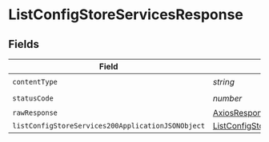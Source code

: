# ListConfigStoreServicesResponse


## Fields

| Field                                                                                                             | Type                                                                                                              | Required                                                                                                          | Description                                                                                                       |
| ----------------------------------------------------------------------------------------------------------------- | ----------------------------------------------------------------------------------------------------------------- | ----------------------------------------------------------------------------------------------------------------- | ----------------------------------------------------------------------------------------------------------------- |
| `contentType`                                                                                                     | *string*                                                                                                          | :heavy_check_mark:                                                                                                | N/A                                                                                                               |
| `statusCode`                                                                                                      | *number*                                                                                                          | :heavy_check_mark:                                                                                                | N/A                                                                                                               |
| `rawResponse`                                                                                                     | [AxiosResponse>](https://axios-http.com/docs/res_schema)                                                          | :heavy_minus_sign:                                                                                                | N/A                                                                                                               |
| `listConfigStoreServices200ApplicationJSONObject`                                                                 | [ListConfigStoreServices200ApplicationJSON](../../models/operations/listconfigstoreservices200applicationjson.md) | :heavy_minus_sign:                                                                                                | OK                                                                                                                |